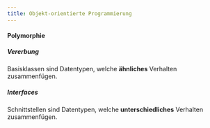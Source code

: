 ```yaml
---
title: Objekt-orientierte Programmierung
---
```


#### Polymorphie

##### Vererbung

Basisklassen sind Datentypen, welche **ähnliches** Verhalten zusammenfügen.

##### Interfaces

Schnittstellen sind Datentypen, welche **unterschiedliches** Verhalten zusammenfügen.